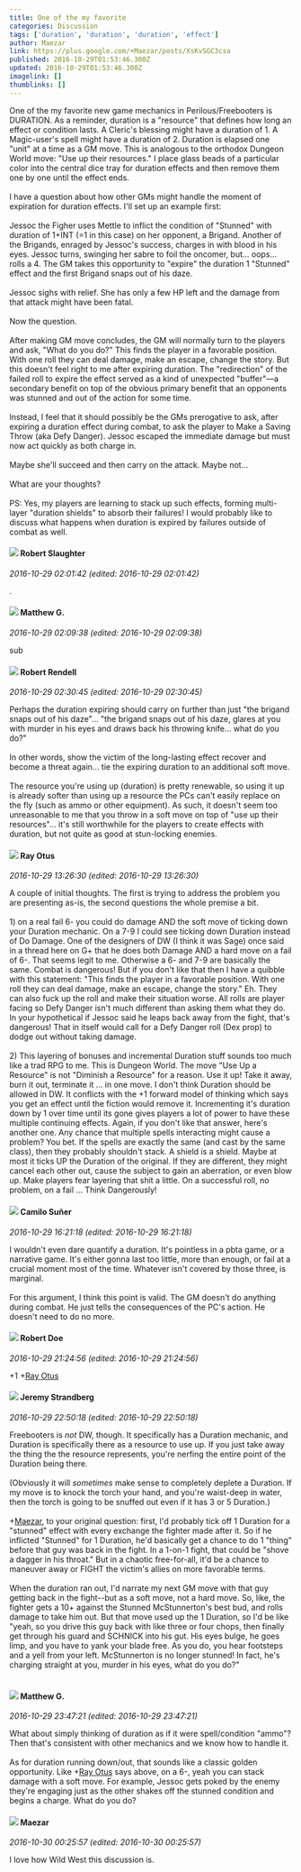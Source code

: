 ```yaml
---
title: One of the my favorite
categories: Discussion
tags: ['duration', 'duration', 'duration', 'effect']
author: Maezar
link: https://plus.google.com/+Maezar/posts/XsKvSGC3csa
published: 2016-10-29T01:53:46.300Z
updated: 2016-10-29T01:53:46.300Z
imagelink: []
thumblinks: []
---
```


One of the my favorite new game mechanics in Perilous/Freebooters is DURATION. As a reminder, duration is a &quot;resource&quot; that defines how long an effect or condition lasts. A Cleric&#39;s blessing might have a duration of 1. A Magic-user&#39;s spell might have a duration of 2.  Duration is elapsed one &quot;unit&quot; at a time as a GM move. This is analogous to the orthodox Dungeon World move: &quot;Use up their resources.&quot; I place glass beads of a particular color into the central dice tray for duration effects and then remove them one by one until the effect ends.<br /><br />I have a question about how other GMs might handle the moment of expiration for duration effects. I&#39;ll set up an example first: <br /><br />Jessoc the Figher uses Mettle to inflict the condition of &quot;Stunned&quot; with duration of 1+INT (=1 in this case) on her opponent, a Brigand. Another of the Brigands, enraged by Jessoc&#39;s success, charges in with blood in his eyes. Jessoc turns, swinging her sabre to foil  the oncomer, but... oops... rolls a 4. The GM takes this opportunity to &quot;expire&quot; the duration 1 &quot;Stunned&quot; effect and the first Brigand snaps out of his daze.<br /><br />Jessoc sighs with relief. She has only a few HP left and the damage from that attack might have been fatal. <br /><br />Now the question. <br /><br />After making GM move concludes, the GM  will normally turn to the players and ask, &quot;What do you do?&quot; This finds the player in a favorable position. With one roll they can deal damage, make an escape, change the story. But this doesn&#39;t feel right to me after expiring duration. The &quot;redirection&quot; of the failed roll to expire the effect served as a kind of unexpected &quot;buffer&quot;—a secondary benefit on top of the obvious primary benefit that an opponents was stunned and out of the action for some time.<br /><br />Instead, I feel that it should possibly be the GMs prerogative to ask, after expiring a duration effect during combat, to ask the player to Make a Saving Throw (aka Defy Danger). Jessoc escaped the immediate damage but must now act quickly as both charge in.<br /><br />Maybe she&#39;ll succeed and then carry on the attack. Maybe not...<br /><br />What are your thoughts?<br /><br />PS: Yes, my players are learning to stack up such effects, forming multi-layer &quot;duration shields&quot; to absorb their failures! I would probably like to discuss what happens when duration is expired by failures outside of combat as well.
<div id='comment z120svsyykrjizlhs04chvw4ylynyvezufg'>
  <h4><img src='{{site.baseurl}}//images/avatars/106502497268683547167_photo.jpg'> Robert Slaughter</h4>
      <p><cite>2016-10-29 02:01:42 (edited: 2016-10-29 02:01:42)</cite></p>
        <p>.</p>
</div>
        

<div id='comment z120svsyykrjizlhs04chvw4ylynyvezufg'>
  <h4><img src='{{site.baseurl}}//images/avatars/103522231327065742687_photo.jpg'> Matthew G.</h4>
      <p><cite>2016-10-29 02:09:38 (edited: 2016-10-29 02:09:38)</cite></p>
        <p>sub</p>
</div>
        

<div id='comment z120svsyykrjizlhs04chvw4ylynyvezufg'>
  <h4><img src='{{site.baseurl}}//images/avatars/109791996665503926061_photo.jpg'> Robert Rendell</h4>
      <p><cite>2016-10-29 02:30:45 (edited: 2016-10-29 02:30:45)</cite></p>
        <p>Perhaps the duration expiring should carry on further than just &quot;the brigand snaps out of his daze&quot;... &quot;the brigand snaps out of his daze, glares at you with murder in his eyes and draws back his throwing knife... what do you do?&quot;<br /><br />In other words, show the victim of the long-lasting effect recover and become a threat again... tie the expiring duration to an additional soft move.<br /><br />The resource you&#39;re using up (duration) is pretty renewable, so using it up is already softer than using up a resource the PCs can&#39;t easily replace on the fly (such as ammo or other equipment).  As such, it doesn&#39;t seem too unreasonable to me that you throw in a soft move on top of &quot;use up their resources&quot;... it&#39;s still worthwhile for the players to create effects with duration, but not quite as good at stun-locking enemies.</p>
</div>
        

<div id='comment z120svsyykrjizlhs04chvw4ylynyvezufg'>
  <h4><img src='{{site.baseurl}}//images/avatars/100495092599585582455_photo.jpg'> Ray Otus</h4>
      <p><cite>2016-10-29 13:26:30 (edited: 2016-10-29 13:26:30)</cite></p>
        <p>A couple of initial thoughts. The first is trying to address the problem you are presenting as-is, the second questions the whole premise a bit. <br /><br />1) on a real fail 6- you could do damage AND the soft move of ticking down your Duration mechanic. On a 7-9 I could see ticking down Duration instead of Do Damage. One of the designers of DW (I think it was Sage) once said in a thread here on G+ that he does both Damage AND a hard move on a fail of 6-. That seems legit to me. Otherwise a 6- and 7-9 are basically the same. Combat is dangerous! But if you don&#39;t like that then I have a quibble with this statement: &quot;This finds the player in a favorable position. With one roll they can deal damage, make an escape, change the story.&quot; Eh. They can also fuck up the roll and make their situation worse. All rolls are player facing so Defy Danger isn&#39;t much different than asking them what they do. In your hypothetical if Jessoc said he leaps back away from the fight, that&#39;s dangerous! That in itself would call for a Defy Danger roll (Dex prop) to dodge out without taking damage.  <br /><br />2) This layering of bonuses and incremental Duration stuff sounds too much like a trad RPG to me. This is Dungeon World. The move &quot;Use Up a Resource&quot; is not &quot;Diminish a Resource&quot; for a reason. Use it up! Take it away, burn it out, terminate it ... in one move. I don&#39;t think Duration should be allowed in DW. It conflicts with the +1 forward model of thinking which says you get an effect until the fiction would remove it. Incrementing it&#39;s duration down by 1 over time until its gone gives players a lot of power to have these multiple continuing effects. Again, if you don&#39;t like that answer, here&#39;s another one. Any chance that multiple spells interacting might cause a problem? You bet. If the spells are exactly the same (and cast by the same class), then they probably shouldn&#39;t stack. A shield is a shield. Maybe at most it ticks UP the Duration of the original. If they are different, they might cancel each other out, cause the subject to gain an aberration, or even blow up. Make players fear layering that shit a little. On a successful roll, no problem, on a fail ... Think Dangerously!</p>
</div>
        

<div id='comment z120svsyykrjizlhs04chvw4ylynyvezufg'>
  <h4><img src='{{site.baseurl}}//images/avatars/112843447302841412834_photo.jpg'> Camilo Suñer</h4>
      <p><cite>2016-10-29 16:21:18 (edited: 2016-10-29 16:21:18)</cite></p>
        <p>I wouldn&#39;t even dare quantify a duration. It&#39;s pointless in a pbta game, or a narrative game. It&#39;s either gonna last too little, more than enough, or fail at a crucial moment most of the time. Whatever isn&#39;t covered by those three, is marginal.<br /><br />For this argument, I think this point is valid. The GM doesn&#39;t do anything during combat. He just tells the consequences of the PC&#39;s action. He doesn&#39;t need to do no more.</p>
</div>
        

<div id='comment z120svsyykrjizlhs04chvw4ylynyvezufg'>
  <h4><img src='{{site.baseurl}}//images/avatars/105487846931822189120_photo.jpg'> Robert Doe</h4>
      <p><cite>2016-10-29 21:24:56 (edited: 2016-10-29 21:24:56)</cite></p>
        <p>+1 <span class="proflinkWrapper"><span class="proflinkPrefix">+</span><a class="proflink" href="https://plus.google.com/100495092599585582455" oid="100495092599585582455">Ray Otus</a></span>​</p>
</div>
        

<div id='comment z120svsyykrjizlhs04chvw4ylynyvezufg'>
  <h4><img src='{{site.baseurl}}//images/avatars/102595580176380683252_photo.jpg'> Jeremy Strandberg</h4>
      <p><cite>2016-10-29 22:50:18 (edited: 2016-10-29 22:50:18)</cite></p>
        <p>Freebooters is <i>not</i> DW, though.  It specifically has a Duration mechanic, and Duration is specifically there as a resource to use up. If you just take away the thing the the resource represents, you&#39;re nerfing the entire point of the Duration being there. <br /><br />(Obviously it will <i>sometimes</i> make sense to completely deplete a Duration.  If my move is to knock the torch your hand, and you&#39;re waist-deep in water, then the torch is going to be snuffed out even if it has 3 or 5 Duration.)<br /><br /><span class="proflinkWrapper"><span class="proflinkPrefix">+</span><a class="proflink" href="https://plus.google.com/105723800984386875063" oid="105723800984386875063">Maezar</a></span>, to your original question: first, I&#39;d probably tick off 1 Duration for a &quot;stunned&quot; effect with every exchange the fighter made after it. So if he inflicted &quot;Stunned&quot; for 1 Duration, he&#39;d basically get a chance to do 1 &quot;thing&quot; before that guy was back in the fight.  In a 1-on-1 fight, that could be &quot;shove a dagger in his throat.&quot;  But in a chaotic free-for-all, it&#39;d be a chance to maneuver away or FIGHT the victim&#39;s allies on more favorable terms.  <br /><br />When the duration ran out, I&#39;d narrate my next GM move with that guy getting back in the fight--but as a soft move, not a hard move.  So, like,  the fighter gets a 10+ against the Stunned McStunnerton&#39;s best bud, and rolls damage to take him out. But that move used up the 1 Duration, so I&#39;d be like &quot;yeah, so you drive this guy back with like three or four chops, then finally get through his guard and SCHNICK into his gut. His eyes bulge, he goes limp, and you have to yank your blade free. As you do, you hear footsteps and a yell from your left. McStunnerton is no longer stunned! In fact, he&#39;s charging straight at you, murder in his eyes, what do you do?&quot;<br /><br /></p>
</div>
        

<div id='comment z120svsyykrjizlhs04chvw4ylynyvezufg'>
  <h4><img src='{{site.baseurl}}//images/avatars/103522231327065742687_photo.jpg'> Matthew G.</h4>
      <p><cite>2016-10-29 23:47:21 (edited: 2016-10-29 23:47:21)</cite></p>
        <p>What about simply thinking of duration as if it were spell/condition &quot;ammo&quot;? Then that&#39;s consistent with other mechanics and we know how to handle it. <br /><br />As for duration running down/out, that sounds like a classic golden opportunity. Like <span class="proflinkWrapper"><span class="proflinkPrefix">+</span><a class="proflink" href="https://plus.google.com/100495092599585582455" oid="100495092599585582455">Ray Otus</a></span> says above, on a 6-, yeah you can stack damage with a soft move. For example, Jessoc gets poked by the enemy they&#39;re  engaging just as the other shakes off the stunned condition and begins a charge. What do you do?<br /></p>
</div>
        

<div id='comment z120svsyykrjizlhs04chvw4ylynyvezufg'>
  <h4><img src='{{site.baseurl}}//images/avatars/105723800984386875063_photo.jpg'> Maezar</h4>
      <p><cite>2016-10-30 00:25:57 (edited: 2016-10-30 00:25:57)</cite></p>
        <p>I love how Wild West this discussion is.</p>
</div>
        